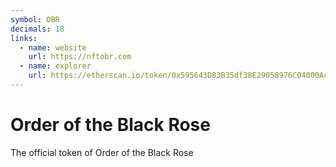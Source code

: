 ```yaml
---
symbol: OBR
decimals: 18
links:
  - name: website
    url: https://nftobr.com
  - name: explorer
    url: https://etherscan.io/token/0x595643D83B35df38E29058976C04000AcFA31570
---
```


# Order of the Black Rose

The official token of Order of the Black Rose
